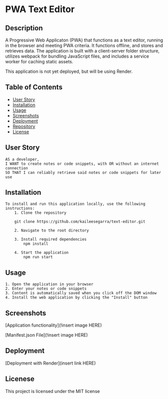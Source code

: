 # PWA Text Editor

## Description

A Progressive Web Applicaton (PWA) that functions as a text editor, running in the browser and meeting PWA criteria. It functions offline, and stores and retrieves data. The application is built with a client-server folder structure, utilizes webpack for bundling JavaScript files, and includes a service worker for caching static assets.

This application is not yet deployed, but will be using Render. 

## Table of Contents

- [User Story](#user-story)
- [Installation](#installation)
- [Usage](#usage)
- [Screenshots](#screenshots)
- [Deployment](#deployment)
- [Repository](#repository)
- [License](#license)

## User Story

    AS a developer,
    I WANT to create notes or code snippets, with OR without an internet connection
    SO THAT I can reliably retrieve said notes or code snippets for later use

## Installation

    To install and run this application locally, use the following instructions: 
        1. Clone the repository

        git clone https://github.com/kaileesegarra/text-editor.git

        2. Navigate to the root directory

        3. Install required dependencies
            npm install
        
        4. Start the application
            npm run start

## Usage

    1. Open the application in your browser
    2. Enter your notes or code snippets
    3. Content is automatically saved when you click off the DOM window
    4. Install the web application by clicking the "Install" button

## Screenshots

[Application functionality](!insert image HERE)

[Manifest.json File](!insert image HERE)

## Deployment

[Deployment with Render](insert link HERE)

## Licenese

This project is licensed under the MIT license